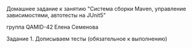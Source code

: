 Домашнее задание к занятию "Система сборки Maven, управление зависимостями, автотесты на JUnit5"

группа QAMID-42 Елена Семенова

Задание 1. Дописываем тесты (обязательное к выполнению) 
